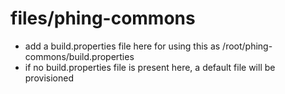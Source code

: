 # files/phing-commons

* add a build.properties file here for using this as /root/phing-commons/build.properties
* if no build.properties file is present here, a default file will be provisioned